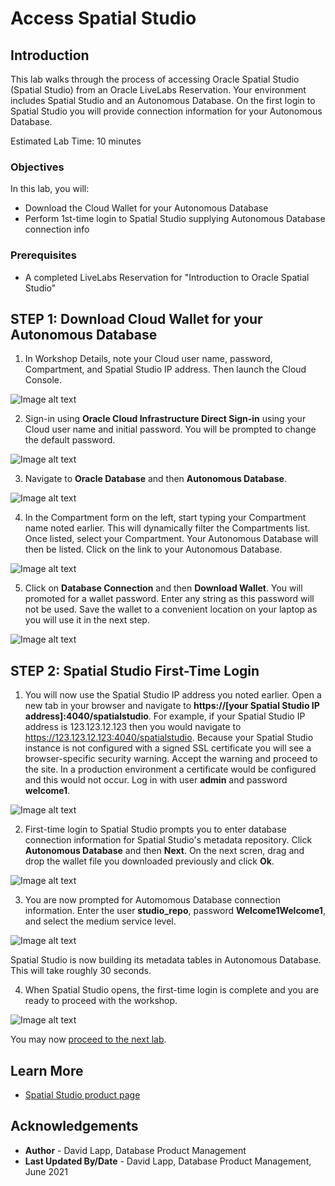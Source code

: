 # Access Spatial Studio

## Introduction

This lab walks through the process of accessing Oracle Spatial Studio (Spatial Studio) from an Oracle LiveLabs Reservation. Your environment includes Spatial Studio and an Autonomous Database. On the first login to Spatial Studio you will provide connection information for your Autonomous Database. 

Estimated Lab Time: 10 minutes

### Objectives

In this lab, you will:
* Download the Cloud Wallet for your Autonomous Database
* Perform 1st-time login to Spatial Studio supplying Autonomous Database connection info

### Prerequisites

* A completed LiveLabs Reservation for "Introduction to Oracle Spatial Studio" 

<!-- *This is the "fold" - below items are collapsed by default* -->

## **STEP 1**: Download Cloud Wallet for your Autonomous Database 

1. In Workshop Details, note your Cloud user name, password, Compartment, and Spatial Studio IP address. Then launch the Cloud Console.

 ![Image alt text](images/1-1.png "Image title")  


2. Sign-in using **Oracle Cloud Infrastructure Direct Sign-in** using your Cloud user name and initial password. You will be prompted to change the default password.

 ![Image alt text](images/1-2.png "Image title")  

3. Navigate to **Oracle Database** and then **Autonomous Database**.

 ![Image alt text](images/1-3.png "Image title") 

4. In the Compartment form on the left, start typing your Compartment name noted earlier. This will dynamically filter the Compartments list. Once listed, select your Compartment. Your Autonomous Database will then be listed. Click on the link to your Autonomous Database.

 ![Image alt text](images/1-4.png "Image title") 

5. Click on **Database Connection** and then **Download Wallet**. You will promoted for a wallet password. Enter any string as this password will not be used. Save the wallet to a convenient location on your laptop as you will use it in the next step.

 ![Image alt text](images/1-5.png "Image title") 

## **STEP 2**: Spatial Studio First-Time Login 

1. You will now use the Spatial Studio IP address you noted earlier. Open a new tab in your browser and navigate to **https://[your Spatial Studio IP address]:4040/spatialstudio**. For example, if your Spatial Studio IP address is 123.123.12.123 then you would navigate to https://123.123.12.123:4040/spatialstudio. Because your Spatial Studio instance is not configured with a signed SSL certificate you will see a browser-specific security warning. Accept the warning and proceed to the site. In a production environment a certificate would be configured and this would not occur. Log in with user **admin** and password **welcome1**.
   
 ![Image alt text](images/2-1.png "Image title")    
   
   
2. First-time login to Spatial Studio prompts you to enter database connection information for Spatial Studio's metadata repository. Click **Autonomous Database** and then **Next**. On the next scren, drag and drop the wallet file you downloaded previously and click **Ok**.

 ![Image alt text](images/2-2.png "Image title") 

3. You are now prompted for Automomous Database connection information. Enter the user **studio_repo**, password **Welcome1Welcome1**, and select the medium service level. 

 ![Image alt text](images/2-3.png "Image title")  

 Spatial Studio is now building its metadata tables in Autonomous Database. This will take roughly 30 seconds.

4. When Spatial Studio opens, the first-time login is complete and you are ready to proceed with the workshop.

 ![Image alt text](images/2-4.png "Image title")  

You may now [proceed to the next lab](#next).

## Learn More
* [Spatial Studio product page](https://oracle.com/goto/spatialstudio)

## Acknowledgements
* **Author** - David Lapp, Database Product Management
* **Last Updated By/Date** - David Lapp, Database Product Management, June 2021

